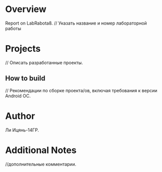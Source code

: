 # Overview
Report on LabRabota8.
// Указать название и номер лабораторной работы
# Projects
// Описать разработанные проекты.
## How to build
// Рекомендации по сборке проекта/ов, включая требования к версии Android ОС.
# Author
Ли Ицянь-14ГР.
# Additional Notes
//дополнительные комментарии.

